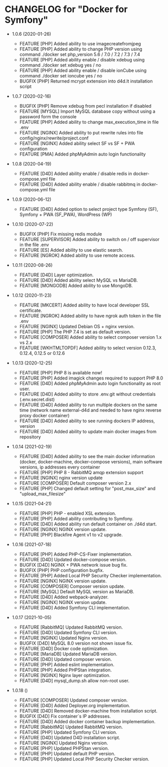 CHANGELOG for "Docker for Symfony"
======================

* 1.0.6 (2020-01-26)
    * FEATURE   [PHP] Added ability to use imagecreatefromjpeg
    * FEATURE   [PHP] Added ability to change PHP version using command ./docker set php_version 5.6 / 7.0 / 7.2 / 7.3 / 7.4
    * FEATURE   [PHP] Added ability enable / disable xdebug using command ./docker set xdebug yes / no
    * FEATURE   [PHP] Added ability enable / disable ionCube using command ./docker set ioncube yes / no
    * BUGFIX    [PHP] Returned mcrypt extension into d4d.lt installation script

* 1.0.7 (2020-02-16)
    * BUGFIX    [PHP]   Remove xdebug from pecl installation if disabled
    * FEATURE   [MYSQL] Import MySQL database copy without using a password form the console 
    * FEATURE   [PHP]   Added ability to change max_execution_time in file .env
    * FEATURE   [NGINX] Added ability to put rewrite rules into file config/nginx/rewrite/project.conf
    * FEATURE   [NGINX] Added ability select SF vs SF + PWA configuration
    * FEATURE   [PMA]   Added phpMyAdmin auto login functionality
    
* 1.0.8 (2020-04-19)
    * FEATURE   [D4D]   Added ability enable / disable redis in docker-compose.yml file
    * FEATURE   [D4D]   Added ability enable / disable rabbitmq in docker-compose.yml file
    
* 1.0.9 (2020-06-12)
    * FEATURE   [D4D]   Added option to select project type Symfony (SF), Symfony + PWA (SF_PWA), WordPress (WP)

* 1.0.10 (2020-07-22)
    * BUGFIX    [PHP]           Fix  missing redis module
    * FEATURE   [SUPERVISOR]    Added ability to switch on / off supervisor in the file .env
    * FEATURE   [ES]            Added ability to use elastic search.
    * FEATURE   [NGROK]         Added ability to use remote access.

* 1.0.11 (2020-08-26)
    * FEATURE   [D4D]           Layer optimization.
    * FEATURE   [D4D]           Added ability select MySQL vs MariaDB.
    * FEATURE   [MONGODB]       Added ability to use MongoDB.
    
* 1.0.12 (2020-11-23)
    * FEATURE   [MKCERT]        Added ability to have local developer SSL certificate.
    * FEATURE   [NGROK]         Added ability to have ngrok auth token in the file .env
    * FEATURE   [NGINX]         Updated Debian OS + nginx version.
    * FEATURE   [PHP]           The PHP 7.4 is set as default version.
    * FEATURE   [COMPOSER]      Added ability to select composer version 1.x vs 2.x
    * FEATURE   [WKHTMLTOPDF]   Added ability to select version 0.12.3, 0.12.4, 0.12.5 or 0.12.6

* 1.0.13 (2020-12-25)
  * FEATURE     [PHP]           PHP 8 is available now!
  * FEATURE     [PHP]           Added imagick changes required to support PHP 8.0
  * FEATURE     [D4D]           Added phpMyAdmin auto login functionality as root user.
  * FEATURE     [D4D]           Added ability to store .env.git without credentials (.env.secret.dist)
  * FEATURE     [D4D]           Added ability to run multiple dockers on the same time (network name external-d4d and needed to have nginx reverse proxy docker container)
  * FEATURE     [D4D]           Added ability to see running dockers IP address, version
  * FEATURE     [D4D]           Added ability to update main docker images from repository
  
* 1.0.14 (2021-02-19)
  * FEATURE     [D4D]           Added ability to see the main docker information (docker, docker-machine, docker-compose versions), main software versions, ip addresses every container
  * FEATURE     [PHP]           PHP 8 - RabbitMQ amqp extension support
  * FEATURE     [NGINX]         nginx version update
  * FEATURE     [COMPOSER]      Default composer version 2.x
  * FEATURE     [PHP]           Changed default setting for "post_max_size" and "upload_max_filesize"

* 1.0.15 (2021-04-21)
  * FEATURE     [PHP]           PHP - enabled XSL extension.
  * FEATURE     [PHP]           Added ability contributing to Symfony.
  * FEATURE     [D4D]           Added ability run default container on ./d4d start.
  * FEATURE     [NGINX]         NGINX version update.
  * FEATURE     [PHP]           Blackfire Agent v1 to v2 upgrade.

* 1.0.16 (2021-07-18)
  * FEATURE     [PHP]           Added PHP-CS-Fixer implementation.
  * FEATURE     [D4D]           Updated docker-compose version.
  * BUGFIX      [D4D]           NGINX + PWA network issue bug fix.
  * BUGFIX      [PHP]           PHP configuration bugfix.
  * FEATURE     [PHP]           Added Local PHP Security Checker implementation.
  * FEATURE     [NGINX]         NGINX version update.
  * FEATURE     [COMPOSER]      Composer version update.
  * FEATURE     [MySQL]         Default MySQL version as MariaDB.
  * FEATURE     [D4D]           Added webpack-analyzer.
  * FEATURE     [NGINX]         NGINX version update.
  * FEATURE     [D4D]           Added Symfony CLI implementation.

* 1.0.17 (2021-10-05)
  * FEATURE     [RabbitMQ]      Updated RabbitMQ version.
  * FEATURE     [D4D]           Updated Symfony CLI version.
  * FEATURE     [NGINX]         Updated Nginx version.
  * BUGFIX      [D4D]           MySQL 8.0 version not shown issue fix.
  * FEATURE     [D4D]           Docker code optimization.
  * FEATURE     [MariaDB]       Updated MariaDB version.
  * FEATURE     [D4D]           Updated composer version.
  * FEATURE     [PHP]           Added eslint implementation.
  * FEATURE     [PHP]           Added PHPStan integration.
  * FEATURE     [NGINX]         Nginx layer optimization.
  * FEATURE     [D4D]           mysql_dump.sh allow non-root user.

* 1.0.18 ()
  * FEATURE     [COMPOSER]      Updated composer version.
  * FEATURE     [D4D]           Added Deployer.org implementation.
  * FEATURE     [D4D]           Removed docker-machine from installation script.
  * BUGFIX      [D4D]           Fix container`s IP addresses.
  * FEATURE     [D4D]           Added docker container backup implementation.
  * FEATURE     [RabbitMQ]      Updated RabbitMQ version.
  * FEATURE     [PHP]           Updated Symfony CLI version.
  * FEATURE     [D4D]           Updated D4D installation script.
  * FEATURE     [NGINX]         Updated Nginx version.
  * FEATURE     [PHP]           Updated PHPStan version.
  * FEATURE     [PHP]           Updated default PHP version.
  * FEATURE     [PHP]           Updated Local PHP Security Checker version.